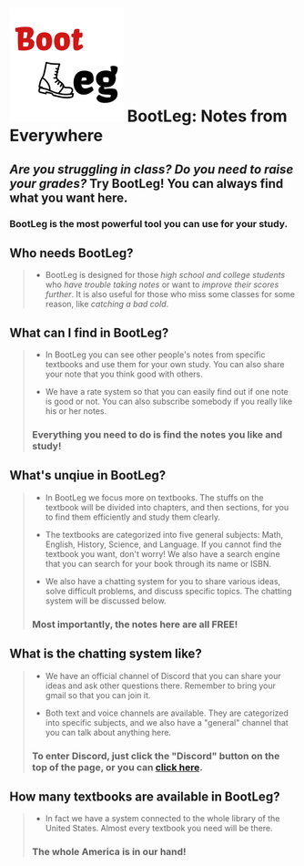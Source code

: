 ![alt text](/public/images/bootleg.png "This is our LOGO!")
BootLeg: Notes from Everywhere
====================
*Are you struggling in class?* _Do you need to raise your grades?_ **Try BootLeg!** You can always find what you want here.
---------------------

### BootLeg is the most powerful tool you can use for your study.


## Who needs BootLeg?
> * BootLeg is designed for those *high school and college students* who _have trouble taking notes_ or want to _improve their scores further_. It is also useful for those who miss some classes for some reason, like _catching a bad cold_.


## What can I find in BootLeg?
> * In BootLeg you can see other people's notes from specific textbooks and use them for your own study. You can also share your note that you think good with others.
>
> * We have a rate system so that you can easily find out if one note is good or not. You can also subscribe somebody if you really like his or her notes.
>
> ### Everything you need to do is find the notes you like and study!


## What's unqiue in BootLeg?
> * In BootLeg we focus more on textbooks. The stuffs on the textbook will be divided into chapters, and then sections, for you to find them efficiently and study them clearly.
>
> * The textbooks are categorized into five general subjects: Math, English, History, Science, and Language. If you cannot find the textbook you want, don't worry! We also have a search engine that you can search for your book through its name or ISBN.
>
> * We also have a chatting system for you to share various ideas, solve difficult problems, and discuss specific topics. The chatting system will be discussed below.
>
> ### Most importantly, the notes here are all FREE!


## What is the chatting system like?
> * We have an official channel of Discord that you can share your ideas and ask other questions there. Remember to bring your gmail so that you can join it.
>
> * Both text and voice channels are available. They are categorized into specific subjects, and we also have a "general" channel that you can talk about anything here.
>
> ### To enter Discord, just click the "Discord" button on the top of the page, or you can [click here](https://discordapp.com/invite/gRgSceG "Click me to go to Discord!").


## How many textbooks are available in BootLeg?
> * In fact we have a system connected to the whole library of the United States. Almost every textbook you need will be there.
>
> ### The whole America is in our hand!
